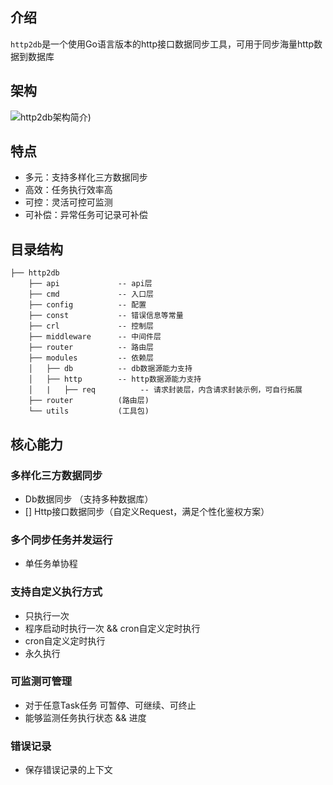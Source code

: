 ## 介绍

`http2db`是一个使用Go语言版本的http接口数据同步工具，可用于同步海量http数据到数据库

## 架构

![http2db架构简介](https://github.com/Ink-grove/http2db/blob/main/img/Architecture.png))


## 特点

- 多元：支持多样化三方数据同步
- 高效：任务执行效率高
- 可控：灵活可控可监测
- 可补偿：异常任务可记录可补偿

## 目录结构

    ├── http2db
        ├── api             -- api层
        ├── cmd             -- 入口层
        ├── config          -- 配置
        ├── const           -- 错误信息等常量
        ├── crl             -- 控制层
        ├── middleware      -- 中间件层
        ├── router          -- 路由层
        ├── modules         -- 依赖层
        │   ├── db          -- db数据源能力支持
        │   ├── http        -- http数据源能力支持
        │   |   ├── req          -- 请求封装层，内含请求封装示例，可自行拓展
        ├── router          (路由层)                     
        └── utils           (工具包)

## 核心能力

### 多样化三方数据同步
- Db数据同步 （支持多种数据库）
- []  Http接口数据同步（自定义Request，满足个性化鉴权方案）
### 多个同步任务并发运行
- 单任务单协程
### 支持自定义执行方式
- 只执行一次
- 程序启动时执行一次 && cron自定义定时执行
- cron自定义定时执行
- 永久执行
### 可监测可管理
- 对于任意Task任务 可暂停、可继续、可终止
- 能够监测任务执行状态 && 进度
### 错误记录
- 保存错误记录的上下文
